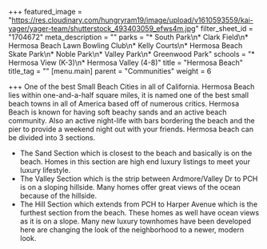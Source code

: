 +++
featured_image = "https://res.cloudinary.com/hungryram19/image/upload/v1610593559/kai-yager/yager-team/shutterstock_493403059_efws4m.jpg"
filter_sheet_id = "1704672"
meta_description = ""
parks = "* South Park\n* Clark Field\n* Hermosa Beach Lawn Bowling Club\n* Kelly Courts\n* Hermosa Beach Skate Park\n* Noble Park\n* Valley Park\n* Greenwood Park"
schools = "* Hermosa View (K-3)\n* Hermosa Valley (4-8)"
title = "Hermosa Beach"
title_tag = ""
[menu.main]
parent = "Communities"
weight = 6

+++
One of the best Small Beach Cities in all of California. Hermosa Beach lies within one-and-a-half square miles, it is named one of the best small beach towns in all of America based off of numerous critics. Hermosa Beach is known for having soft beachy sands and an active beach community. Also an active night-life with bars bordering the beach and the pier to provide a weekend night out with your friends. Hermosa beach can be divided into 3 sections.

* The Sand Section which is closest to the beach and basically is on the beach. Homes in this section are high end luxury listings to meet your luxury lifestyle.
* The Valley Section which is the strip between Ardmore/Valley Dr to PCH is on a sloping hillside. Many homes offer great views of the ocean because of the hillside.
* The Hill Section which extends from PCH to Harper Avenue which is the furthest section from the beach. These homes as well have ocean views as it is on a slope. Many new luxury townhomes have been developed here are changing the look of the neighborhood to a newer, modern look.